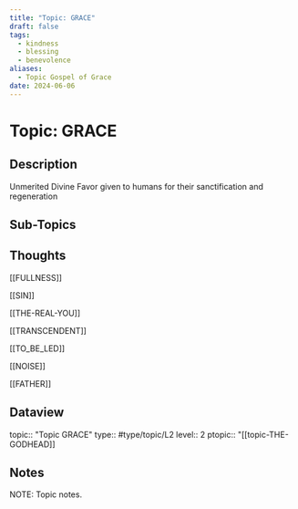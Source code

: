 ```yaml
---
title: "Topic: GRACE"
draft: false
tags:
  - kindness
  - blessing
  - benevolence
aliases:
  - Topic Gospel of Grace
date: 2024-06-06
---
```

# Topic: GRACE
## Description
Unmerited Divine Favor given to humans for their sanctification and regeneration

## Sub-Topics


## Thoughts
[[FULLNESS]]

[[SIN]]

[[THE-REAL-YOU]]

[[TRANSCENDENT]]

[[TO_BE_LED]]

[[NOISE]]

[[FATHER]]

## Dataview
topic:: "Topic GRACE"
type:: #type/topic/L2 
level:: 2
ptopic:: "[[topic-THE-GODHEAD]]

## Notes
NOTE: Topic notes.